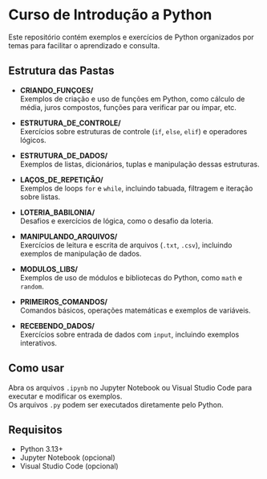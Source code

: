 # Curso de Introdução a Python

Este repositório contém exemplos e exercícios de Python organizados por temas para facilitar o aprendizado e consulta.

## Estrutura das Pastas

- **CRIANDO_FUNÇOES/**  
  Exemplos de criação e uso de funções em Python, como cálculo de média, juros compostos, funções para verificar par ou ímpar, etc.

- **ESTRUTURA_DE_CONTROLE/**  
  Exercícios sobre estruturas de controle (`if`, `else`, `elif`) e operadores lógicos.

- **ESTRUTURA_DE_DADOS/**  
  Exemplos de listas, dicionários, tuplas e manipulação dessas estruturas.

- **LAÇOS_DE_REPETIÇÃO/**  
  Exemplos de loops `for` e `while`, incluindo tabuada, filtragem e iteração sobre listas.

- **LOTERIA_BABILONIA/**  
  Desafios e exercícios de lógica, como o desafio da loteria.

- **MANIPULANDO_ARQUIVOS/**  
  Exercícios de leitura e escrita de arquivos (`.txt`, `.csv`), incluindo exemplos de manipulação de dados.

- **MODULOS_LIBS/**  
  Exemplos de uso de módulos e bibliotecas do Python, como `math` e `random`.

- **PRIMEIROS_COMANDOS/**  
  Comandos básicos, operações matemáticas e exemplos de variáveis.

- **RECEBENDO_DADOS/**  
  Exercícios sobre entrada de dados com `input`, incluindo exemplos interativos.

## Como usar

Abra os arquivos `.ipynb` no Jupyter Notebook ou Visual Studio Code para executar e modificar os exemplos.  
Os arquivos `.py` podem ser executados diretamente pelo Python.

## Requisitos

- Python 3.13+
- Jupyter Notebook (opcional)
- Visual Studio Code (opcional)